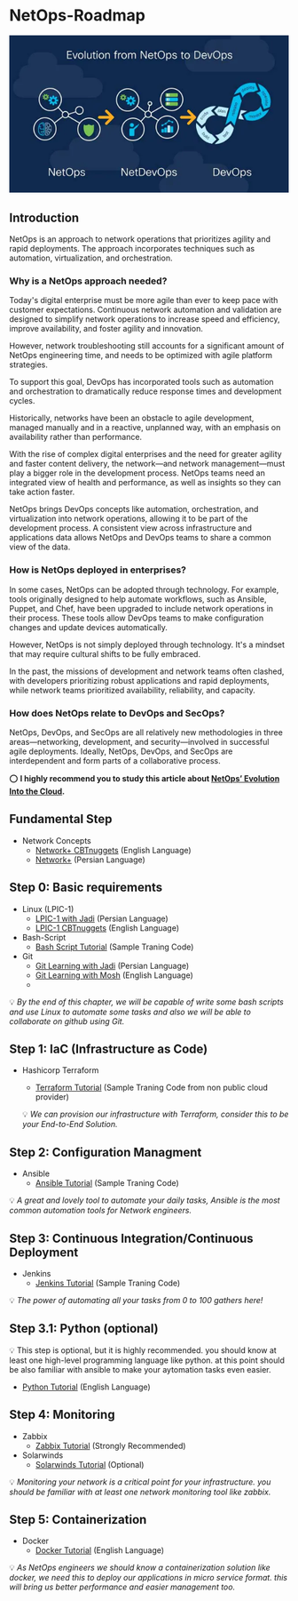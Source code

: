 # NetOps-Roadmap

<p align="center">
 <img alt="NetOps Logo" src="image/netops.webp">
</p>

## Introduction
NetOps is an approach to network operations that prioritizes agility and rapid deployments. The approach incorporates techniques such as automation, virtualization, and orchestration.

### Why is a NetOps approach needed?
Today's digital enterprise must be more agile than ever to keep pace with customer expectations. Continuous network automation and validation are designed to simplify network operations to increase speed and efficiency, improve availability, and foster agility and innovation.

However, network troubleshooting still accounts for a significant amount of NetOps engineering time, and needs to be optimized with agile platform strategies.

To support this goal, DevOps has incorporated tools such as automation and orchestration to dramatically reduce response times and development cycles.

Historically, networks have been an obstacle to agile development, managed manually and in a reactive, unplanned way, with an emphasis on availability rather than performance.

With the rise of complex digital enterprises and the need for greater agility and faster content delivery, the network—and network management—must play a bigger role in the development process. NetOps teams need an integrated view of health and performance, as well as insights so they can take action faster.

NetOps brings DevOps concepts like automation, orchestration, and virtualization into network operations, allowing it to be part of the development process. A consistent view across infrastructure and applications data allows NetOps and DevOps teams to share a common view of the data.

### How is NetOps deployed in enterprises?
In some cases, NetOps can be adopted through technology. For example, tools originally designed to help automate workflows, such as Ansible, Puppet, and Chef, have been upgraded to include network operations in their process. These tools allow DevOps teams to make configuration changes and update devices automatically.

However, NetOps is not simply deployed through technology. It's a mindset that may require cultural shifts to be fully embraced.

In the past, the missions of development and network teams often clashed, with developers prioritizing robust applications and rapid deployments, while network teams prioritized availability, reliability, and capacity.

### How does NetOps relate to DevOps and SecOps?
NetOps, DevOps, and SecOps are all relatively new methodologies in three areas—networking, development, and security—involved in successful agile deployments. Ideally, NetOps, DevOps, and SecOps are interdependent and form parts of a collaborative process.

⭕️ **I highly recommend you to study this article about [NetOps’ Evolution Into the Cloud](https://blogs.cisco.com/datacenter/netops-evolution-into-the-cloud).**

## Fundamental Step
- Network Concepts
    - [Network+ CBTnuggets](https://www.cbtnuggets.com/it-training/comptia/network-plus) (English Language)
    - [Network+](https://faradars.org/courses/fvnet9410-network-plus) (Persian Language)
## Step 0: Basic requirements
- Linux (LPIC-1)
    - [LPIC-1 with Jadi](https://maktabkhooneh.org/course/%D8%A2%D9%85%D9%88%D8%B2%D8%B4-%D8%B1%D8%A7%DB%8C%DA%AF%D8%A7%D9%86-%D8%A2%D8%B2%D9%85%D9%88%D9%86-LPIC1-mk711/) (Persian Language)
    - [LPIC-1 CBTnuggets](https://www.cbtnuggets.com/it-training/linux/lpic-1-linux-administrator) (English Language)
- Bash-Script
    - [Bash Script Tutorial](https://github.com/ahmadalibagheri/bash-script-tutorial) (Sample Traning Code)
- Git
    - [Git Learning with Jadi](https://faradars.org/courses/fvgit9609-git-github-gitlab) (Persian Language) 
    - [Git Learning with Mosh](https://codewithmosh.com/p/the-ultimate-git-course) (English Language) 
    - 
 💡 *By the end of this chapter, we will be capable of write some bash scripts and use Linux to automate some tasks and also we will be able to collaborate on github using Git.*
 
## Step 1: IaC (Infrastructure as Code)
- Hashicorp Terraform 
    - [Terraform Tutorial](https://github.com/ahmadalibagheri/terraform-tutorial) (Sample Traning Code from non public cloud provider)
  
  💡 *We can provision our infrastructure with Terraform, consider this to be your End-to-End Solution.*

## Step 2: Configuration Managment
- Ansible
    - [Ansible Tutorial](https://github.com/ahmadalibagheri/ansible-tutorial) (Sample Traning Code)

💡 *A great and lovely tool to automate your daily tasks, Ansible is the most common automation tools for Network engineers.*

## Step 3: Continuous Integration/Continuous Deployment
- Jenkins
    - [Jenkins Tutorial](https://github.com/ahmadalibagheri/jenkins-tutorial) (Sample Traning Code)
 
 💡 *The power of automating all your tasks from 0 to 100 gathers here!*
 
## Step 3.1: Python (optional)
💡 This step is optional, but it is highly recommended. you should know at least one high-level programming language like python. at this point should be also familiar with ansible to make your aytomation tasks even easier.
  - [Python Tutorial](https://www.cbtnuggets.com/it-training/python/network-engineers-intro) (English Language)

## Step 4: Monitoring
- Zabbix 
   - [Zabbix Tutorial](https://www.zabbix.com/manuals) (Strongly Recommended)
- Solarwinds
   - [Solarwinds Tutorial](https://documentation.solarwinds.com/) (Optional)
 
 💡 *Monitoring your network is a critical point for your infrastructure. you should be familiar with at least one network monitoring tool like zabbix.*
 
 ## Step 5: Containerization
 - Docker
   - [Docker Tutorial](https://www.tutorialspoint.com/docker_masterclass_docker_and_swarm/index.asp) (English Language)
 
💡 *As NetOps engineers we should know a containerization solution like docker, we need this to deploy our applications in micro service format. this will bring us better performance and easier management too.*
